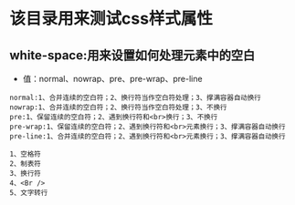 # 该目录用来测试css样式属性

## white-space:用来设置如何处理元素中的空白
* 值：normal、nowrap、pre、pre-wrap、pre-line
```
normal:1、合并连续的空白符；2、换行符当作空白符处理；3、撑满容器自动换行
nowrap:1、合并连续的空白符；2、换行符当作空白符处理；3、不换行
pre:1、保留连续的空白符；2、遇到换行符和<br>换行；3、不换行
pre-wrap:1、保留连续的空白符；2、遇到换行符和<br>元素换行；3、撑满容器自动换行
pre-line:1、合并连续的空白符；2、遇到换行符和<br>元素换行；3、撑满容器自动换行
```
```
1、空格符
2、制表符
3、换行符
4、<Br />
5、文字转行
```